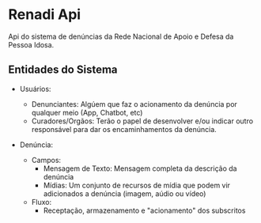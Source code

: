 # Renadi Api
Api do sistema de denúncias da Rede Nacional de Apoio e Defesa da Pessoa Idosa.

## Entidades do Sistema 
- Usuários:
  - Denunciantes: Algúem que faz o acionamento da denúncia por qualquer meio (App, Chatbot, etc)
  - Curadores/Orgãos: Terão o papel de desenvolver e/ou indicar outro responsável para dar os encaminhamentos da denúncia.

- Denúncia:
  - Campos: 
    - Mensagem de Texto: Mensagem completa da descrição da denúncia
    - Mídias: Um conjunto de recursos de mídia que podem vir adicionados a denúncia (imagem, aúdio ou vídeo)
  - Fluxo:
    - Receptação, armazenamento e "acionamento" dos subscritos

